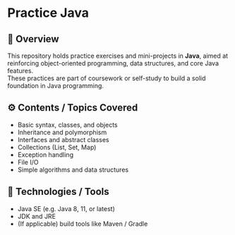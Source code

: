# Practice Java

## 📘 Overview  
This repository holds practice exercises and mini-projects in **Java**, aimed at reinforcing object-oriented programming, data structures, and core Java features.  
These practices are part of coursework or self-study to build a solid foundation in Java programming.

## ⚙️ Contents / Topics Covered  
- Basic syntax, classes, and objects  
- Inheritance and polymorphism  
- Interfaces and abstract classes  
- Collections (List, Set, Map)  
- Exception handling  
- File I/O  
- Simple algorithms and data structures  

## 🧠 Technologies / Tools  
- Java SE (e.g. Java 8, 11, or latest)  
- JDK and JRE  
- (If applicable) build tools like Maven / Gradle  

